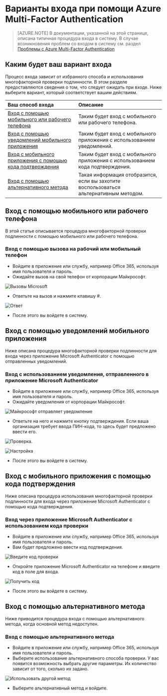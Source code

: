 <properties 
	pageTitle="Вход Azure MFA при помощи Azure Multi-Factor Authentication" 
	description="На этой странице предоставлены рекомендации о том, где можно воспользоваться разными методами входа с помощью Azure MFA."
	keywords="проверка подлинности пользователя, вход в систему, вход с помощью мобильного телефона, вход с помощью рабочего телефона" 
	services="multi-factor-authentication" 
	documentationCenter="" 
	authors="billmath" 
	manager="stevenpo" 
	editor="curtland"/>

<tags 
	ms.service="multi-factor-authentication" 
	ms.workload="identity" 
	ms.tgt_pltfrm="na" 
	ms.devlang="na" 
	ms.topic="article" 
	ms.date="08/22/2016" 
	ms.author="billmath"/>

# Варианты входа при помощи Azure Multi-Factor Authentication
> [AZURE.NOTE]  В документации, указанной на этой странице, описана типичная процедура входа в систему. В случае возникновения проблем со входом в систему см. раздел [Проблемы с Azure Multi-Factor Authentication](multi-factor-authentication-end-user-manage-settings.md)



## Каким будет ваш вариант входа
Процесс входа зависит от избранного способа и использования многофакторной проверки подлинности. В этом разделе предоставляются сведения о том, что следует ожидать при входе. Ниже выберите вариант, который соответствует вашим действиям.


Ваш способ входа|Описание
:------------- | :------------- | 
<a href="#-1">Вход с помощью мобильного или рабочего телефона</a> | Таким будет вход с мобильного или рабочего телефона.
<a href="#-3">Вход с помощью уведомлений мобильного приложения</a> | Таким будет вход с мобильного приложения с использованием уведомлений.
<a href="#-5">Вход с мобильного приложения с помощью кода подтверждения</a> | Таким будет вход с мобильного приложения с использованием кода подтверждения.
<a href="#-7">Вход с помощью альтернативного метода</a> | Такая информация отобразится, если вы захотите воспользоваться альтернативным методом.

<h2 id="-1">Вход с помощью мобильного или рабочего телефона</h2>

В этой статье описывается процедура многофакторной проверки подлинности с помощью мобильного или рабочего телефона.

### Вход с помощью вызова на рабочий или мобильный телефон

- Войдите в приложение или службу, например Office 365, используя имя пользователя и пароль.
- Ожидайте вызов на свой телефон от корпорации Майкрософт.

![Вызовы Microsoft](./media/multi-factor-authentication-end-user-signin-phone/call.png)

- Ответьте на вызов и нажмите клавишу #.

![Ответ](./media/multi-factor-authentication-end-user-signin-phone/phone.png)

- После этого вы войдете в систему.</li>

<h2 id="-3">Вход с помощью уведомлений мобильного приложения</h2>

Ниже описана процедура многофакторной проверки подлинности для входа через приложение Microsoft Authenticator с помощью отправленных уведомлений.

### Вход с использованием уведомления, отправленного в приложение Microsoft Authenticator

- Войдите в приложение или службу, например Office 365, используя имя пользователя и пароль.
- Ожидайте уведомления от корпорации Майкрософт.

![Майкрософт отправляет уведомление](./media/multi-factor-authentication-end-user-signin-app-notify/notify.png)


- Ответьте на него и нажмите кнопку подтверждения. Если ваша организация требует ввода ПИН-кода, то здесь будет предложено ввести его.

![Проверка.](./media/multi-factor-authentication-end-user-signin-app-notify/phone.png)

![Настройка](./media/multi-factor-authentication-end-user-first-time-mobile-app/scan3.png)

- После этого вы войдете в систему.


<h2 id="-5">Вход с мобильного приложения с помощью кода подтверждения</h2>

Ниже описана процедура использования многофакторной проверки подлинности для входа через приложение Microsoft Authenticator с помощью кода подтверждения.

### Вход через приложение Microsoft Authenticator с использованием кода проверки

- Войдите в приложение или службу, например Office 365, используя имя пользователя и пароль.
- Вам будет предложено ввести код подтверждения.

![Введите код проверки](./media/multi-factor-authentication-end-user-signin-app-verify/verify.png)

- Откройте приложение Microsoft Authenticator на телефоне и введите код в поле для входа.

![Получить код](./media/multi-factor-authentication-end-user-signin-app-verify/phone.png)



- После этого вы войдете в систему.


<h2 id="-7">Вход с помощью альтернативного метода</h2>


Ниже приводится процедура входа с помощью альтернативного метода, когда основной метод недоступен.

### Вход с помощью альтернативного метода

- Войдите в приложение или службу, например Office 365, используя имя пользователя и пароль.
- Выберите использование альтернативного способа проверки. У вас появится возможность выбрать другие параметры. Их количество зависит от того, сколько их задано.

![Использовать другой метод](./media/multi-factor-authentication-end-user-signin-alt/alt.png)

- Выберите альтернативный метод и войдите.

 

<!---HONumber=AcomDC_0831_2016-->